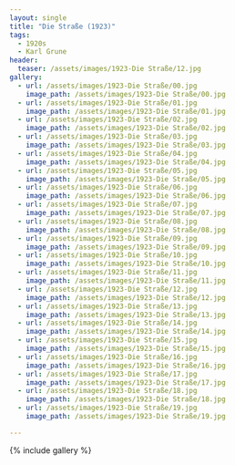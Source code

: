 ```yaml
---
layout: single
title: "Die Straße (1923)"
tags:
  - 1920s 
  - Karl Grune
header:
  teaser: /assets/images/1923-Die Straße/12.jpg
gallery:
  - url: /assets/images/1923-Die Straße/00.jpg
    image_path: /assets/images/1923-Die Straße/00.jpg  
  - url: /assets/images/1923-Die Straße/01.jpg
    image_path: /assets/images/1923-Die Straße/01.jpg
  - url: /assets/images/1923-Die Straße/02.jpg
    image_path: /assets/images/1923-Die Straße/02.jpg
  - url: /assets/images/1923-Die Straße/03.jpg
    image_path: /assets/images/1923-Die Straße/03.jpg
  - url: /assets/images/1923-Die Straße/04.jpg
    image_path: /assets/images/1923-Die Straße/04.jpg
  - url: /assets/images/1923-Die Straße/05.jpg
    image_path: /assets/images/1923-Die Straße/05.jpg
  - url: /assets/images/1923-Die Straße/06.jpg
    image_path: /assets/images/1923-Die Straße/06.jpg
  - url: /assets/images/1923-Die Straße/07.jpg
    image_path: /assets/images/1923-Die Straße/07.jpg
  - url: /assets/images/1923-Die Straße/08.jpg
    image_path: /assets/images/1923-Die Straße/08.jpg
  - url: /assets/images/1923-Die Straße/09.jpg
    image_path: /assets/images/1923-Die Straße/09.jpg
  - url: /assets/images/1923-Die Straße/10.jpg
    image_path: /assets/images/1923-Die Straße/10.jpg
  - url: /assets/images/1923-Die Straße/11.jpg
    image_path: /assets/images/1923-Die Straße/11.jpg
  - url: /assets/images/1923-Die Straße/12.jpg
    image_path: /assets/images/1923-Die Straße/12.jpg
  - url: /assets/images/1923-Die Straße/13.jpg
    image_path: /assets/images/1923-Die Straße/13.jpg
  - url: /assets/images/1923-Die Straße/14.jpg
    image_path: /assets/images/1923-Die Straße/14.jpg
  - url: /assets/images/1923-Die Straße/15.jpg
    image_path: /assets/images/1923-Die Straße/15.jpg
  - url: /assets/images/1923-Die Straße/16.jpg
    image_path: /assets/images/1923-Die Straße/16.jpg
  - url: /assets/images/1923-Die Straße/17.jpg
    image_path: /assets/images/1923-Die Straße/17.jpg
  - url: /assets/images/1923-Die Straße/18.jpg
    image_path: /assets/images/1923-Die Straße/18.jpg
  - url: /assets/images/1923-Die Straße/19.jpg
    image_path: /assets/images/1923-Die Straße/19.jpg

---
```

{% include gallery %}
